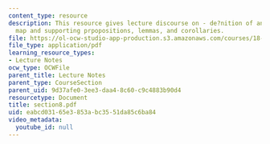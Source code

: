 ```yaml
---
content_type: resource
description: This resource gives lecture discourse on - de?nition of an inclusion
  map and supporting prpopositions, lemmas, and corollaries.
file: https://ol-ocw-studio-app-production.s3.amazonaws.com/courses/18-155-differential-analysis-fall-2004/eabcd03165e3853abc3551da85c6ba84_section8.pdf
file_type: application/pdf
learning_resource_types:
- Lecture Notes
ocw_type: OCWFile
parent_title: Lecture Notes
parent_type: CourseSection
parent_uid: 9d37afe0-3ee3-daa4-8c60-c9c4883b90d4
resourcetype: Document
title: section8.pdf
uid: eabcd031-65e3-853a-bc35-51da85c6ba84
video_metadata:
  youtube_id: null
---
```

